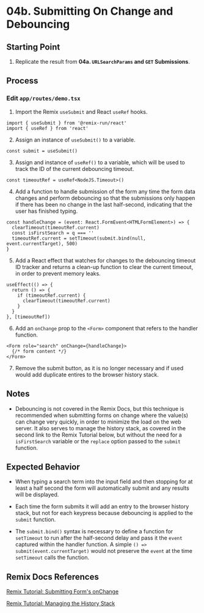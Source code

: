 # 04b. Submitting On Change and Debouncing

## Starting Point

1. Replicate the result from **04a. `URLSearchParams` and `GET` Submissions**.

## Process

### Edit `app/routes/demo.tsx`

1. Import the Remix `useSubmit` and React `useRef` hooks.

```tsx
import { useSubmit } from '@remix-run/react'
import { useRef } from 'react'
```

2. Assign an instance of `useSubmit()` to a variable.

```tsx
const submit = useSubmit()
```

3. Assign and instance of `useRef()` to a variable, which will be used to track the ID of the current debouncing timeout.

```tsx
const timeoutRef = useRef<NodeJS.Timeout>()
```

4. Add a function to handle submission of the form any time the form data changes and perform debouncing so that the submissions only happen if there has been no change in the last half-second, indicating that the user has finished typing.

```tsx
const handleChange = (event: React.FormEvent<HTMLFormElement>) => {
  clearTimeout(timeoutRef.current)
  const isFirstSearch = q === ''
  timeoutRef.current = setTimeout(submit.bind(null, event.currentTarget), 500)
}
```

5. Add a React effect that watches for changes to the debouncing timeout ID tracker and returns a clean-up function to clear the current timeout, in order to prevent memory leaks.

```tsx
useEffect(() => {
  return () => {
    if (timeoutRef.current) {
      clearTimeout(timeoutRef.current)
    }
  }
}, [timeoutRef])
```

6. Add an `onChange` prop to the `<Form>` component that refers to the handler function.

```tsx
<Form role="search" onChange={handleChange}>
  {/* form content */}
</Form>
```

7. Remove the submit button, as it is no longer necessary and if used would add duplicate entires to the browser history stack.

## Notes

- Debouncing is not covered in the Remix Docs, but this technique is recommended when submitting forms on change where the value(s) can change very quickly, in order to minimize the load on the web server. It also serves to manage the history stack, as covered in the second link to the Remix Tutorial below, but without the need for a `isFirstSearch` variable or the `replace` option passed to the `submit` function.

## Expected Behavior

- When typing a search term into the input field and then stopping for at least a half second the form will automatically submit and any results will be displayed.

- Each time the form submits it will add an entry to the browser history stack, but not for each keypress because debouncing is applied to the `submit` function.

- The `submit.bind()` syntax is necessary to define a function for `setTimeout` to run after the half-second delay and pass it the `event` captured within the handler function. A simple `() => submit(event.currentTarget)` would not preserve the `event` at the time `setTimeout` calls the function.

## Remix Docs References

[Remix Tutorial: Submitting Form's onChange](https://remix.run/docs/en/main/start/tutorial#submitting-forms-onchange)

[Remix Tutorial: Managing the History Stack](https://remix.run/docs/en/main/start/tutorial#managing-the-history-stack)
